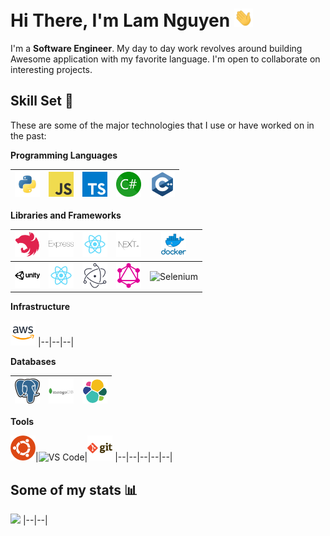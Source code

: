 
<h1>Hi There, I'm Lam Nguyen <img  src="https://raw.githubusercontent.com/ABSphreak/ABSphreak/master/gifs/Hi.gif" width="30px"></h1>

I'm a **Software Engineer**. My day to day work revolves around building Awesome application with my favorite language. I'm open to collaborate on interesting projects.

## Skill Set :muscle:

These are some of the major technologies that I use or have worked on in the past:

**Programming Languages**

<img title="Python" alt="Python" width="40px" src="https://raw.githubusercontent.com/github/explore/master/topics/python/python.png" />|<img alt="JS" title="JavaScript" width="40px" src="https://raw.githubusercontent.com/github/explore/master/topics/javascript/javascript.png">|<img alt="Typescript" title="Typescript" width="40px" src="https://raw.githubusercontent.com/github/explore/main/topics/typescript/typescript.png">|<img title="C#" alt="C#" width="40px" src="https://raw.githubusercontent.com/github/explore/main/topics/csharp/csharp.png">|<img title="C++" alt="C++" width="40px" src="https://raw.githubusercontent.com/github/explore/main/topics/cpp/cpp.png">
|--|--|--|--|--|

**Libraries and Frameworks**

<img title="NestJS" alt="NestJS" width="40px" src="https://raw.githubusercontent.com/github/explore/master/topics/nestjs/nestjs.png">|<img title="ExpressJS" alt="ExpressJS" width="40px" src="https://raw.githubusercontent.com/github/explore/master/topics/express/express.png">|<img title="React" alt="React" width="40px" src="https://raw.githubusercontent.com/github/explore/master/topics/react/react.png">|<img title="NextJS" alt="NextJS" width="40px" src="https://raw.githubusercontent.com/github/explore/master/topics/nextjs/nextjs.png">|<img title="Docker" alt="Docker" width="40px" src="https://raw.githubusercontent.com/github/explore/master/topics/docker/docker.png">
|--|--|--|--|--|
<img title="Unity" alt="Unity" width="40px" src="https://raw.githubusercontent.com/github/explore/master/topics/unity/unity.png">|<img title="React Native" alt="React Native" width="40px" src="https://raw.githubusercontent.com/github/explore/master/topics/react-native/react-native.png">|<img title="Electron" alt="Electron" width="40px" src="https://raw.githubusercontent.com/github/explore/master/topics/electron/electron.png">|<img title="GrahpQL" alt="GraphQL" width="40px" src="https://raw.githubusercontent.com/github/explore/master/topics/graphql/graphql.png">|<img title="Selenium" alt="Selenium" width="40px" src="https://img.icons8.com/color/48/000000/selenium-test-automation.png">

**Infrastructure**

<img title="AWS" alt="AWS" width="40px" src="https://raw.githubusercontent.com/github/explore/main/topics/aws/aws.png">
|--|--|--|

**Databases**

<img title="PostgreSQL" alt="PostgreSQL" width="40px" src="https://raw.githubusercontent.com/github/explore/master/topics/postgresql/postgresql.png">|<img title="MongoDB" alt="MongoDB" width="40px" src="https://raw.githubusercontent.com/github/explore/master/topics/mongodb/mongodb.png">|<img title="ElasticSearch" alt="ElasticSearch" width="40px" src="https://raw.githubusercontent.com/github/explore/master/topics/elasticsearch/elasticsearch.png"> <br>
|--|--|--|

**Tools**

<img title="Ubuntu" alt="Ubuntu" width="40px" src="https://raw.githubusercontent.com/github/explore/master/topics/ubuntu/ubuntu.png">|<img title="VS Code" alt="VS Code" width="40px" src="https://img.icons8.com/fluent/48/000000/visual-studio-code-2019.png">|<img title="git" alt="git" width="40px" src="https://raw.githubusercontent.com/github/explore/master/topics/git/git.png">
|--|--|--|--|--|
<br>

## Some of my stats :bar_chart:

<img src="https://github-readme-stats.vercel.app/api?username=Sweetloveinyourheart&show_icons=true&theme=radical&include_all_commits=true">
|--|--|